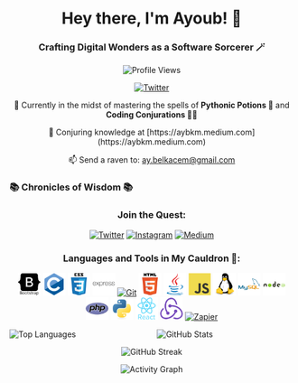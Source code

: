 <!-- Welcome to the Code Carnival! -->

<h1 align="center">Hey there, I'm Ayoub! 👋</h1>
<h3 align="center">Crafting Digital Wonders as a Software Sorcerer 🪄</h3>

<p align="center">
  <img src="https://komarev.com/ghpvc/?username=ay-bkm&color=brightgreen&style=flat&label=Profile+Visitors" alt="Profile Views" />
</p>

<p align="center">
  <a href="https://twitter.com/ayblkcm"><img src="https://img.shields.io/twitter/follow/ayblkcm?style=social" alt="Twitter" /></a>
</p>

<p align="center">
  🌱 Currently in the midst of mastering the spells of <strong>Pythonic Potions 🐍</strong> and <strong>Coding Conjurations 🧙‍♂️</strong>
</p>

<p align="center">
  📝 Conjuring knowledge at [https://aybkm.medium.com](https://aybkm.medium.com)
</p>

<p align="center">
  📫 Send a raven to: <a href="mailto:ay.belkacem@gmail.com">ay.belkacem@gmail.com</a>
</p>

### 📚 Chronicles of Wisdom 📚
<!-- BLOG-POST-LIST:START -->
<!-- BLOG-POST-LIST:END -->

<h3 align="center">Join the Quest:</h3>
<p align="center">
  <a href="https://twitter.com/ayblkcm"><img src="https://raw.githubusercontent.com/rahuldkjain/github-profile-readme-generator/master/src/images/icons/Social/twitter.svg" alt="Twitter" width="30" height="30" /></a>
  <a href="https://instagram.com/@aybkm"><img src="https://raw.githubusercontent.com/rahuldkjain/github-profile-readme-generator/master/src/images/icons/Social/instagram.svg" alt="Instagram" width="30" height="30" /></a>
  <a href="https://medium.com/@aybkm"><img src="https://raw.githubusercontent.com/rahuldkjain/github-profile-readme-generator/master/src/images/icons/Social/medium.svg" alt="Medium" width="30" height="30" /></a>
</p>

<h3 align="center">Languages and Tools in My Cauldron 🧪:</h3>
<p align="center">
  <a href="https://getbootstrap.com" target="_blank"><img src="https://raw.githubusercontent.com/devicons/devicon/master/icons/bootstrap/bootstrap-plain-wordmark.svg" alt="Bootstrap" width="40" height="40" /></a>
  <a href="https://www.cprogramming.com/" target="_blank"><img src="https://raw.githubusercontent.com/devicons/devicon/master/icons/c/c-original.svg" alt="C" width="40" height="40" /></a>
  <a href="https://www.w3schools.com/css/" target="_blank"><img src="https://raw.githubusercontent.com/devicons/devicon/master/icons/css3/css3-original-wordmark.svg" alt="CSS3" width="40" height="40" /></a>
  <a href="https://expressjs.com" target="_blank"><img src="https://raw.githubusercontent.com/devicons/devicon/master/icons/express/express-original-wordmark.svg" alt="Express.js" width="40" height="40" /></a>
  <a href="https://git-scm.com/" target="_blank"><img src="https://www.vectorlogo.zone/logos/git-scm/git-scm-icon.svg" alt="Git" width="40" height="40" /></a>
  <a href="https://www.w3.org/html/" target="_blank"><img src="https://raw.githubusercontent.com/devicons/devicon/master/icons/html5/html5-original-wordmark.svg" alt="HTML5" width="40" height="40" /></a>
  <a href="https://www.java.com" target="_blank"><img src="https://raw.githubusercontent.com/devicons/devicon/master/icons/java/java-original.svg" alt="Java" width="40" height="40" /></a>
  <a href="https://developer.mozilla.org/en-US/docs/Web/JavaScript" target="_blank"><img src="https://raw.githubusercontent.com/devicons/devicon/master/icons/javascript/javascript-original.svg" alt="JavaScript" width="40" height="40" /></a>
  <a href="https://www.linux.org/" target="_blank"><img src="https://raw.githubusercontent.com/devicons/devicon/master/icons/linux/linux-original.svg" alt="Linux" width="40" height="40" /></a>
  <a href="https://www.mysql.com/" target="_blank"><img src="https://raw.githubusercontent.com/devicons/devicon/master/icons/mysql/mysql-original-wordmark.svg" alt="MySQL" width="40" height="40" /></a>
  <a href="https://nodejs.org" target="_blank"><img src="https://raw.githubusercontent.com/devicons/devicon/master/icons/nodejs/nodejs-original-wordmark.svg" alt="Node.js" width="40" height="40" /></a>
  <a href="https://www.php.net" target="_blank"><img src="https://raw.githubusercontent.com/devicons/devicon/master/icons/php/php-original.svg" alt="PHP" width="40" height="40" /></a>
  <a href="https://www.python.org" target="_blank"><img src="https://raw.githubusercontent.com/devicons/devicon/master/icons/python/python-original.svg" alt="Python" width="40" height="40" /></a>
  <a href="https://reactjs.org/" target="_blank"><img src="https://raw.githubusercontent.com/devicons/devicon/master/icons/react/react-original-wordmark.svg" alt="React" width="40" height="40" /></a>
  <a href="https://redux.js.org" target="_blank"><img src="https://raw.githubusercontent.com/devicons/devicon/master/icons/redux/redux-original.svg" alt="Redux" width="40" height="40" /></a>
  <a href="https://zapier.com" target="_blank"><img src="https://www.vectorlogo.zone/logos/zapier/zapier-icon.svg" alt="Zapier" width="40" height="40" /></a>
</p>

<p align="center">
  <img align="left" src="https://github-readme-stats.vercel.app/api/top-langs/?username=ay-bkm&layout=compact&theme=dark" alt="Top Languages" />
</p>

<p align="center">
  <img src="https://github-readme-stats.vercel.app/api?username=ay-bkm&show_icons=true&theme=dark" alt="GitHub Stats" />
</p>

<p align="center">
  <img src="https://github-readme-streak-stats.herokuapp.com/?user=ay-bkm&theme=dark" alt="GitHub Streak" />
</p>

<p align="center">
  <img src="https://activity-graph.herokuapp.com/graph?username=ay-bkm&theme=rogue" alt="Activity Graph" />
